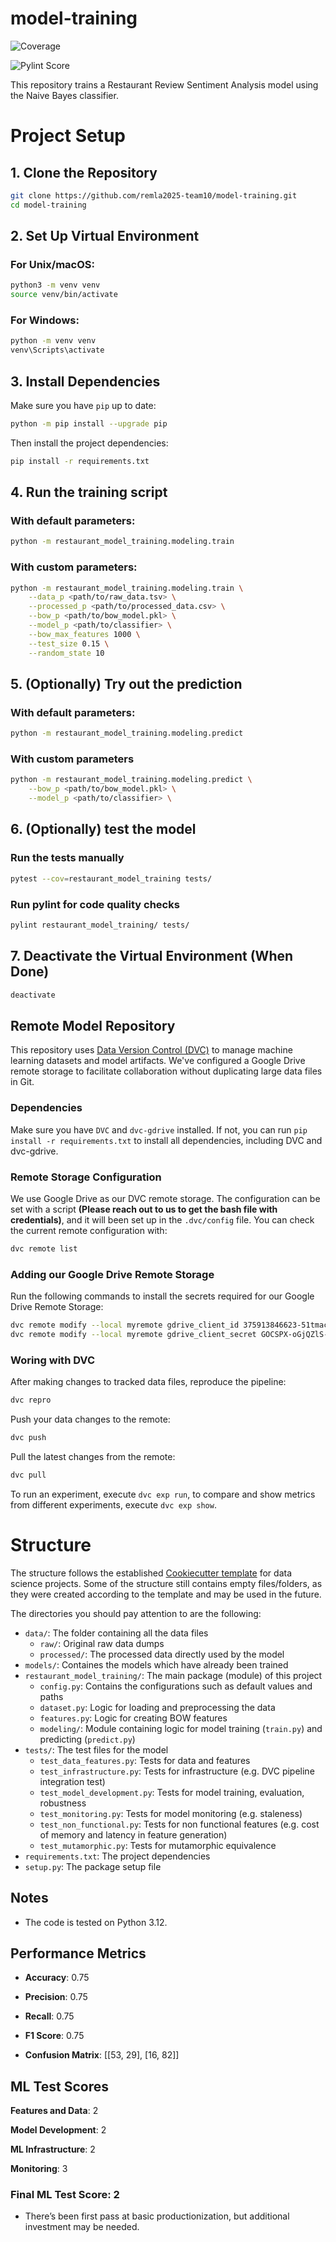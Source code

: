# model-training

![Coverage](https://img.shields.io/badge/Coverage-94%25-brightgreen)



<!-- START_PYLINT_SCORE -->
![Pylint Score](https://img.shields.io/badge/Pylint%20Score-10.00%2F10-brightgreen)
<!-- END_PYLINT_SCORE -->




This repository trains a Restaurant Review Sentiment Analysis model using the Naive Bayes classifier.

# Project Setup

## 1. Clone the Repository

```bash
git clone https://github.com/remla2025-team10/model-training.git
cd model-training
```

## 2. Set Up Virtual Environment

### For Unix/macOS:

```bash
python3 -m venv venv
source venv/bin/activate
```

### For Windows:

```bash
python -m venv venv
venv\Scripts\activate
```

## 3. Install Dependencies

Make sure you have `pip` up to date:

```bash
python -m pip install --upgrade pip
```

Then install the project dependencies:

```bash
pip install -r requirements.txt
```

## 4. Run the training script

### With default parameters:

```bash
python -m restaurant_model_training.modeling.train
```

### With custom parameters:

```bash
python -m restaurant_model_training.modeling.train \
    --data_p <path/to/raw_data.tsv> \
    --processed_p <path/to/processed_data.csv> \
    --bow_p <path/to/bow_model.pkl> \
    --model_p <path/to/classifier> \
    --bow_max_features 1000 \
    --test_size 0.15 \
    --random_state 10
```

## 5. (Optionally) Try out the prediction

### With default parameters:
```bash
python -m restaurant_model_training.modeling.predict
```

### With custom parameters
```bash
python -m restaurant_model_training.modeling.predict \
    --bow_p <path/to/bow_model.pkl> \
    --model_p <path/to/classifier> \
```

## 6. (Optionally) test the model

### Run the tests manually
```bash
pytest --cov=restaurant_model_training tests/

```

### Run pylint for code quality checks
```bash
pylint restaurant_model_training/ tests/
```

## 7. Deactivate the Virtual Environment (When Done)

```bash
deactivate
```
## Remote Model Repository

This repository uses [Data Version Control (DVC)](https://dvc.org/) to manage machine learning datasets and model artifacts. We've configured a Google Drive remote storage to facilitate collaboration without duplicating large data files in Git.

### Dependencies

Make sure you have `DVC` and `dvc-gdrive` installed. If not, you can run `pip install -r requirements.txt` to install all dependencies, including DVC and dvc-gdrive.

### Remote Storage Configuration

We use Google Drive as our DVC remote storage. The configuration can be set with a script **(Please reach out to us to get the bash file with credentials)**, and it will been set up in the `.dvc/config` file. You can check the current remote configuration with:

```bash
dvc remote list
```

### Adding our Google Drive Remote Storage
Run the following commands to install the secrets required for our Google Drive Remote Storage:

```bash
dvc remote modify --local myremote gdrive_client_id 375913846623-51tmacon66o5f53lqhro3f5kphoj1sgj.apps.googleusercontent.com
dvc remote modify --local myremote gdrive_client_secret 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
```

### Woring with DVC

After making changes to tracked data files, reproduce the pipeline:

```bash
dvc repro
```

Push your data changes to the remote:

```bash
dvc push
```

Pull the latest changes from the remote:

```bash
dvc pull
```

To run an experiment, execute `dvc exp run`, to compare and show metrics from different experiments, execute `dvc exp show`.



# Structure
The structure follows the established [Cookiecutter template](https://github.com/drivendataorg/cookiecutter-data-science) for data science projects. Some of the structure still contains empty files/folders, as they were created according to the template and may be used in the future.

The directories you should pay attention to are the following:
* `data/`: The folder containing all the data files
    * `raw/`: Original raw data dumps
    * `processed/`: The processed data directly used by the model
* `models/`: Containes the models which have already been trained
* `restaurant_model_training/`: The main package (module) of this project
    * `config.py`: Contains the configurations such as default values and paths
    * `dataset.py`: Logic for loading and preprocessing the data
    * `features.py`: Logic for creating BOW features
    * `modeling/`: Module containing logic for model training (`train.py`) and predicting (`predict.py`)
* `tests/`: The test files for the model
    * `test_data_features.py`: Tests for data and features
    * `test_infrastructure.py`: Tests for infrastructure (e.g. DVC pipeline integration test)
    * `test_model_development.py`: Tests for model training, evaluation, robustness
    * `test_monitoring.py`: Tests for model monitoring (e.g. staleness)
    * `test_non_functional.py`: Tests for non functional features (e.g. cost of memory and latency in feature generation)
    * `test_mutamorphic.py`: Tests for mutamorphic equivalence
* `requirements.txt`: The project dependencies
* `setup.py`: The package setup file

## Notes

- The code is tested on Python 3.12.





<!-- START_PERFORMANCE_METRICS -->
## Performance Metrics

- **Accuracy**: 0.75
- **Precision**: 0.75
- **Recall**: 0.75
- **F1 Score**: 0.75

- **Confusion Matrix**: [[53, 29], [16, 82]]

<!-- END_PERFORMANCE_METRICS -->






<!-- START_ML_TEST_SCORE -->
## ML Test Scores

**Features and Data**: 2

**Model Development**: 2

**ML Infrastructure**: 2

**Monitoring**: 3

### Final ML Test Score: 2

- There’s been first pass at basic productionization, but additional investment may be needed.

<!-- END_ML_TEST_SCORE -->


